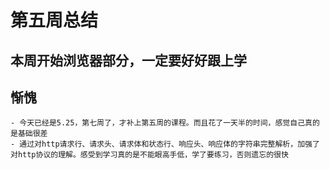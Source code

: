 # 第五周总结

## 本周开始浏览器部分，一定要好好跟上学

## 惭愧

    - 今天已经是5.25，第七周了，才补上第五周的课程。而且花了一天半的时间，感觉自己真的是基础很差
    - 通过对http请求行、请求头、请求体和状态行、响应头、响应体的字符串完整解析，加强了对http协议的理解。感受到学习真的是不能眼高手低，学了要练习，否则遗忘的很快
